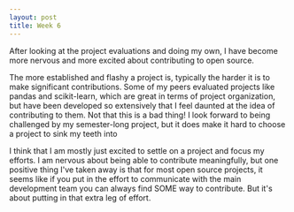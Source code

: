```yaml
---
layout: post
title: Week 6
---
```


After looking at the project evaluations and doing my own, I have become more nervous and more excited about contributing to open source.

The more established and flashy a project is, typically the harder it is to make significant contributions. Some of my peers evaluated projects like pandas and scikit-learn, which are great in terms of project organization, but have been developed so extensively that I feel daunted at the idea of contributing to them. Not that this is a bad thing! I look forward to being challenged by my semester-long project, but it does make it hard to choose a project to sink my teeth into 
<!--more-->

I think that I am mostly just excited to settle on a project and focus my efforts. I am nervous about being able to contribute meaningfully, but one positive thing I've taken away is that for most open source projects, it seems like if you put in the effort to communicate with the main development team you can always find SOME way to contribute. But it's about putting in that extra leg of effort. 
